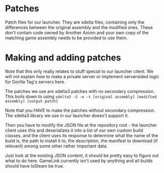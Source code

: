 # Patches
Patch files for our launcher. They are xdelta files, containing only the differences between the original assembly and the modified ones.
These don't contain code owned by Another Axiom and your own copy of the matching game assembly needs to be provided to use them.

# Making and adding patches
Note that this only really relates to stuff special to our launcher client. We will not explain how to make a private server or implement serversided logic for Gorilla Tag's servers here.

The patches we use are xdelta3 patches with no secondary compression. This boils down to using ``xdelta3 -S -e -s [original assembly] [modified assembly] [output patch]``

Note that you HAVE to make the patches without secondary compression. The xdelta3 library we use in our launcher doesn't support it.

Then you have to modify the JSON file at the repository root - the launcher client uses this and deserializes it into a list of our own custom build classes, and the client uses its response to determine what the name of the build is, the path to install it to, the description, the manifest to download (if relevant) among some other rather important data.

Just look at the existing JSON content, it should be pretty easy to figure out what to do here.
GameLink currently isn't used by anything and all builds should have IsSteam be true.
